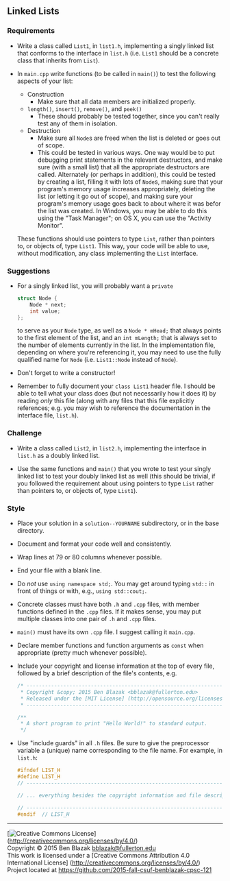 ## Linked Lists

### Requirements

- Write a class called `List1`, in `list1.h`, implementing a singly linked list
  that conforms to the interface in `list.h` (i.e. `List1` should be a concrete
  class that inherits from `List`).

- In `main.cpp` write functions (to be called in `main()`) to test the
  following aspects of your list:
    - Construction
        - Make sure that all data members are initialized properly.
    - `length()`, `insert()`, `remove()`, and `peek()`
        - These should probably be tested together, since you can't really test
          any of them in isolation.
    - Destruction
        - Make sure all `Node`s are freed when the list is deleted or goes out
          of scope.
        - This could be tested in various ways.  One way would be to put
          debugging print statements in the relevant destructors, and make sure
          (with a small list) that all the appropriate destructors are called.
          Alternately (or perhaps in addition), this could be tested by
          creating a list, filling it with lots of `Node`s, making sure that
          your program's memory usage increases appropriately, deleting the
          list (or letting it go out of scope), and making sure your program's
          memory usage goes back to about where it was befor the list was
          created.  In Windows, you may be able to do this using the "Task
          Manager"; on OS X, you can use the "Activity Monitor".

  These functions should use pointers to type `List`, rather than pointers to,
  or objects of, type `List1`.  This way, your code will be able to use,
  without modification, any class implementing the `List` interface.


### Suggestions

- For a singly linked list, you will probably want a `private`

    ```c++
    struct Node {
        Node * next;
        int value;
    };
    ```

  to serve as your `Node` type, as well as a `Node * mHead;` that always points
  to the first element of the list, and an `int mLength;` that is always set to
  the number of elements currently in the list.  In the implementation file,
  depending on where you're referencing it, you may need to use the fully
  qualified name for `Node` (i.e.  `List1::Node` instead of `Node`).

- Don't forget to write a constructor!

- Remember to fully document your `class List1` header file.  I should be able
  to tell what your class does (but not necessarily how it does it) by reading
  *only* this file (along with any files that this file explicitly references;
  e.g. you may wish to reference the documentation in the interface file,
  `list.h`).


### Challenge

- Write a class called `List2`, in `list2.h`, implementing the interface in
  `list.h` as a doubly linked list.

- Use the same functions and `main()` that you wrote to test your singly linked
  list to test your doubly linked list as well (this should be trivial, if you
  followed the requirement about using pointers to type `List` rather than
  pointers to, or objects of, type `List1`).


### Style

- Place your solution in a `solution--YOURNAME` subdirectory, or in the base
  directory.

- Document and format your code well and consistently.
- Wrap lines at 79 or 80 columns whenever possible.
- End your file with a blank line.
- Do *not* use `using namespace std;`.  You may get around typing `std::` in
  front of things or with, e.g., `using std::cout;`.

- Concrete classes must have both `.h` and `.cpp` files, with member functions
  defined in the `.cpp` files.  If it makes sense, you may put multiple classes
  into one pair of `.h` and `.cpp` files.

- `main()` must have its own `.cpp` file.  I suggest calling it `main.cpp`.

- Declare member functions and function arguments as `const` when appropriate
  (pretty much whenever possible).

- Include your copyright and license information at the top of every file,
  followed by a brief description of the file's contents, e.g.

    ```c++
    /* ----------------------------------------------------------------------------
     * Copyright &copy; 2015 Ben Blazak <bblazak@fullerton.edu>
     * Released under the [MIT License] (http://opensource.org/licenses/MIT)
     * ------------------------------------------------------------------------- */

    /**
     * A short program to print "Hello World!" to standard output.
     */
    ```

- Use "include guards" in all `.h` files.  Be sure to give the preprocessor
  variable a (unique) name corresponding to the file name.  For example, in
  `list.h`:

    ```c++
    #ifndef LIST_H
    #define LIST_H
    // ----------------------------------------------------------------------------

    // ... everything besides the copyright information and file description

    // ----------------------------------------------------------------------------
    #endif  // LIST_H
    ```


-------------------------------------------------------------------------------
[![Creative Commons License](https://i.creativecommons.org/l/by/4.0/88x31.png)]
(http://creativecommons.org/licenses/by/4.0/)  
Copyright &copy; 2015 Ben Blazak <bblazak@fullerton.edu>  
This work is licensed under a [Creative Commons Attribution 4.0 International
License] (http://creativecommons.org/licenses/by/4.0/)  
Project located at <https://github.com/2015-fall-csuf-benblazak-cpsc-121>

